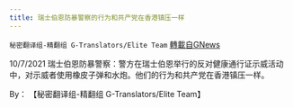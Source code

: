 ```yaml
---
title: 瑞士伯恩防暴警察的行为和共产党在香港镇压一样
---
```

`秘密翻译组-精翻组 G-Translators/Elite Team` [轉載自GNews](https://gnews.org/zh-hans/1586566/)

10/7/2021 瑞士伯恩防暴警察：警方在瑞士伯恩举行的反对健康通行证示威活动中，对示威者使用橡皮子弹和水炮。他们的行为和共产党在香港镇压一样。

By： 【秘密翻译组-精翻组 G-Translators/Elite Team】
